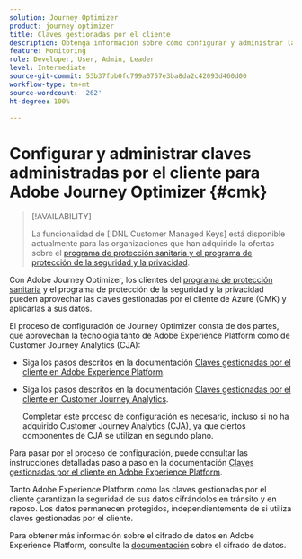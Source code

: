 ```yaml
---
solution: Journey Optimizer
product: journey optimizer
title: Claves gestionadas por el cliente
description: Obtenga información sobre cómo configurar y administrar las claves de cliente para Adobe Journey Optimizer.
feature: Monitoring
role: Developer, User, Admin, Leader
level: Intermediate
source-git-commit: 53b37fbb0fc799a0757e3ba8da2c42093d460d00
workflow-type: tm+mt
source-wordcount: '262'
ht-degree: 100%

---
```


# Configurar y administrar claves administradas por el cliente para Adobe Journey Optimizer {#cmk}

>[!AVAILABILITY]
>
>La funcionalidad de [!DNL Customer Managed Keys] está disponible actualmente para las organizaciones que han adquirido la ofertas sobre el [programa de protección sanitaria y el programa de protección de la seguridad y la privacidad](https://experienceleague.adobe.com/docs/events/customer-data-management-voices-recordings/governance/healthcare-shield.html?lang=es).

Con Adobe Journey Optimizer, los clientes del [programa de protección sanitaria](https://www.adobe.com/trust/compliance/hipaa-ready.html) y el programa de protección de la seguridad y la privacidad pueden aprovechar las claves gestionadas por el cliente de Azure (CMK) y aplicarlas a sus datos.

El proceso de configuración de Journey Optimizer consta de dos partes, que aprovechan la tecnología tanto de Adobe Experience Platform como de Customer Journey Analytics (CJA):

* Siga los pasos descritos en la documentación [Claves gestionadas por el cliente en Adobe Experience Platform](https://experienceleague.adobe.com/docs/experience-platform/landing/governance-privacy-security/customer-managed-keys.html?lang=es).

* Siga los pasos descritos en la documentación [Claves gestionadas por el cliente en Customer Journey Analytics](https://experienceleague.adobe.com/docs/analytics-platform/using/cja-privacy/cmk.html?lang=es).

  Completar este proceso de configuración es necesario, incluso si no ha adquirido Customer Journey Analytics (CJA), ya que ciertos componentes de CJA se utilizan en segundo plano.

Para pasar por el proceso de configuración, puede consultar las instrucciones detalladas paso a paso en la documentación [Claves gestionadas por el cliente en Adobe Experience Platform](https://experienceleague.adobe.com/docs/experience-platform/landing/governance-privacy-security/encryption.html?lang=es).

Tanto Adobe Experience Platform como las claves gestionadas por el cliente garantizan la seguridad de sus datos cifrándolos en tránsito y en reposo. Los datos permanecen protegidos, independientemente de si utiliza claves gestionadas por el cliente.

Para obtener más información sobre el cifrado de datos en Adobe Experience Platform, consulte la [documentación](https://experienceleague.adobe.com/docs/experience-platform/landing/governance-privacy-security/encryption.html?lang=es) sobre el cifrado de datos.